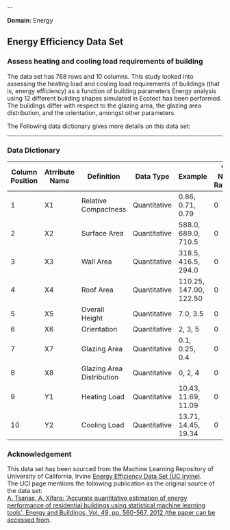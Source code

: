 --

**Domain:** Energy<br/> 

## Energy Efficiency Data Set 

### Assess heating and cooling load requirements of building 




The data set has 768 rows and 10 columns.
This study looked into assessing the heating load and cooling load requirements of buildings (that is, energy efficiency) as a function of building parameters
Energy analysis using 12 different building shapes simulated in Ecotect has been performed. 
The buildings differ with respect to the glazing area, the glazing area distribution, and the orientation, amongst other parameters. 

The Following data dictionary gives more details on this data set:

---

### Data Dictionary 

| Column   Position 	| Atrribute Name 	| Definition                   	| Data Type    	| Example                	| % Null Ratios 	|
|-------------------	|----------------	|------------------------------	|--------------	|------------------------	|---------------	|
| 1                 	| X1             	| Relative   Compactness       	| Quantitative 	| 0.86, 0.71, 0.79       	| 0             	|
| 2                 	| X2             	| Surface   Area               	| Quantitative 	| 588.0, 689.0, 710.5    	| 0             	|
| 3                 	| X3             	| Wall   Area                  	| Quantitative 	| 318.5, 416.5, 294.0    	| 0             	|
| 4                 	| X4             	| Roof   Area                  	| Quantitative 	| 110.25, 147.00, 122.50 	| 0             	|
| 5                 	| X5             	| Overall   Height             	| Quantitative 	| 7.0, 3.5               	| 0             	|
| 6                 	| X6             	| Orientation                  	| Quantitative 	| 2, 3, 5                	| 0             	|
| 7                 	| X7             	| Glazing   Area               	| Quantitative 	| 0.1, 0.25, 0.4         	| 0             	|
| 8                 	| X8             	| Glazing Area   Distribution  	| Quantitative 	| 0, 2, 4                	| 0             	|
| 9                 	| Y1             	| Heating   Load               	| Quantitative 	| 10.43, 11.69, 11.09    	| 0             	|
| 10                	| Y2             	| Cooling Load                 	| Quantitative 	| 13.71, 14.45, 19.34    	| 0             	|


### Acknowledgement


This data set has been sourced from the Machine Learning Repository of University of California, Irvine [Energy Efficiency Data Set (UC Irvine)](https://archive.ics.uci.edu/ml/datasets/Energy+efficiency).<br/> 
The UCI page mentions the following publication as the original source of the data set:<br/> 
[A. Tsanas, A. Xifara: 'Accurate quantitative estimation of energy performance of residential buildings using statistical machine learning tools', Energy and Buildings, Vol. 49, pp. 560-567, 2012 (the paper can be accessed from](http://people.maths.ox.ac.uk/tsanas/Preprints/ENB2012.pdf).  